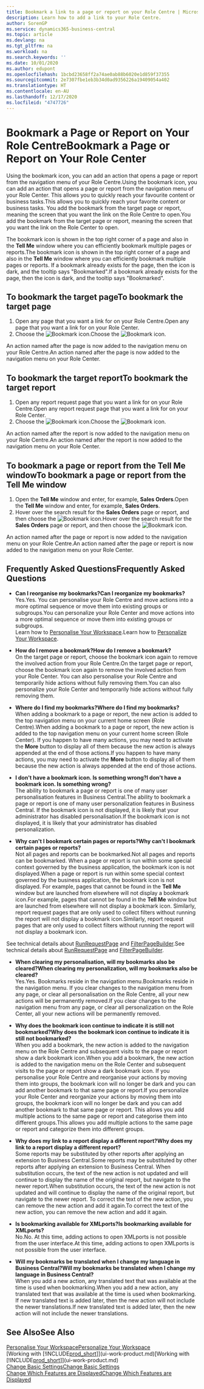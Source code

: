 ```yaml
---
title: Bookmark a link to a page or report on your Role Centre | Microsoft Docs
description: Learn how to add a link to your Role Centre.
author: SorenGP
ms.service: dynamics365-business-central
ms.topic: article
ms.devlang: na
ms.tgt_pltfrm: na
ms.workload: na
ms.search.keywords: ''
ms.date: 10/01/2020
ms.author: edupont
ms.openlocfilehash: 1bcbd23658ff2a74ae0ab88b6020e1d859f37355
ms.sourcegitcommit: 2e7307fbe1eb3b34d0ad9356226a19409054a402
ms.translationtype: HT
ms.contentlocale: en-AU
ms.lasthandoff: 12/17/2020
ms.locfileid: "4747726"
---
```

# <a name="bookmark-a-page-or-report-on-your-role-center"></a><span data-ttu-id="2925a-103">Bookmark a Page or Report on Your Role Centre</span><span class="sxs-lookup"><span data-stu-id="2925a-103">Bookmark a Page or Report on Your Role Center</span></span>
<span data-ttu-id="2925a-104">Using the bookmark icon, you can add an action that opens a page or report from the navigation menu of your Role Centre.</span><span class="sxs-lookup"><span data-stu-id="2925a-104">Using the bookmark icon, you can add an action that opens a page or report from the navigation menu of your Role Center.</span></span> <span data-ttu-id="2925a-105">This allows you to quickly reach your favourite content or business tasks.</span><span class="sxs-lookup"><span data-stu-id="2925a-105">This allows you to quickly reach your favorite content or business tasks.</span></span> <span data-ttu-id="2925a-106">You add the bookmark from the target page or report, meaning the screen that you want the link on the Role Centre to open.</span><span class="sxs-lookup"><span data-stu-id="2925a-106">You add the bookmark from the target page or report, meaning the screen that you want the link on the Role Center to open.</span></span>

<span data-ttu-id="2925a-107">The bookmark icon is shown in the top right corner of a page and also in the **Tell Me** window where you can efficiently bookmark multiple pages or reports.</span><span class="sxs-lookup"><span data-stu-id="2925a-107">The bookmark icon is shown in the top right corner of a page and also in the **Tell Me** window where you can efficiently bookmark multiple pages or reports.</span></span> <span data-ttu-id="2925a-108">If a bookmark already exists for the page, then the icon is dark, and the tooltip says "Bookmarked".</span><span class="sxs-lookup"><span data-stu-id="2925a-108">If a bookmark already exists for the page, then the icon is dark, and the tooltip says "Bookmarked".</span></span>

## <a name="to-bookmark-the-target-page"></a><span data-ttu-id="2925a-109">To bookmark the target page</span><span class="sxs-lookup"><span data-stu-id="2925a-109">To bookmark the target page</span></span>
1. <span data-ttu-id="2925a-110">Open any page that you want a link for on your Role Centre.</span><span class="sxs-lookup"><span data-stu-id="2925a-110">Open any page that you want a link for on your Role Center.</span></span>
2. <span data-ttu-id="2925a-111">Choose the ![Bookmark](media/ui_bookmark_icon.png "Bookmark") icon.</span><span class="sxs-lookup"><span data-stu-id="2925a-111">Choose the ![Bookmark](media/ui_bookmark_icon.png "Bookmark") icon.</span></span>

<span data-ttu-id="2925a-112">An action named after the page is now added to the navigation menu on your Role Centre.</span><span class="sxs-lookup"><span data-stu-id="2925a-112">An action named after the page is now added to the navigation menu on your Role Center.</span></span>

## <a name="to-bookmark-the-target-report"></a><span data-ttu-id="2925a-113">To bookmark the target report</span><span class="sxs-lookup"><span data-stu-id="2925a-113">To bookmark the target report</span></span>
1. <span data-ttu-id="2925a-114">Open any report request page that you want a link for on your Role Centre.</span><span class="sxs-lookup"><span data-stu-id="2925a-114">Open any report request page that you want a link for on your Role Center.</span></span>
2. <span data-ttu-id="2925a-115">Choose the ![Bookmark](media/ui_bookmark_icon.png "Bookmark") icon.</span><span class="sxs-lookup"><span data-stu-id="2925a-115">Choose the ![Bookmark](media/ui_bookmark_icon.png "Bookmark") icon.</span></span>

<span data-ttu-id="2925a-116">An action named after the report is now added to the navigation menu on your Role Centre.</span><span class="sxs-lookup"><span data-stu-id="2925a-116">An action named after the report is now added to the navigation menu on your Role Center.</span></span>

## <a name="to-bookmark-a-page-or-report-from-the-tell-me-window"></a><span data-ttu-id="2925a-117">To bookmark a page or report from the Tell Me window</span><span class="sxs-lookup"><span data-stu-id="2925a-117">To bookmark a page or report from the Tell Me window</span></span>
1. <span data-ttu-id="2925a-118">Open the **Tell Me** window and enter, for example, **Sales Orders**.</span><span class="sxs-lookup"><span data-stu-id="2925a-118">Open the **Tell Me** window and enter, for example, **Sales Orders**.</span></span>
2. <span data-ttu-id="2925a-119">Hover over the search result for the **Sales Orders** page or report, and then choose the ![Bookmark](media/ui_bookmark_icon.png "Bookmark") icon.</span><span class="sxs-lookup"><span data-stu-id="2925a-119">Hover over the search result for the **Sales Orders** page or report, and then choose the ![Bookmark](media/ui_bookmark_icon.png "Bookmark") icon.</span></span>

<span data-ttu-id="2925a-120">An action named after the page or report is now added to the navigation menu on your Role Centre.</span><span class="sxs-lookup"><span data-stu-id="2925a-120">An action named after the page or report is now added to the navigation menu on your Role Center.</span></span>


## <a name="frequently-asked-questions"></a><span data-ttu-id="2925a-121">Frequently Asked Questions</span><span class="sxs-lookup"><span data-stu-id="2925a-121">Frequently Asked Questions</span></span>  

- <span data-ttu-id="2925a-122">**Can I reorganise my bookmarks?**</span><span class="sxs-lookup"><span data-stu-id="2925a-122">**Can I reorganize my bookmarks?**</span></span>  
<span data-ttu-id="2925a-123">Yes.</span><span class="sxs-lookup"><span data-stu-id="2925a-123">Yes.</span></span> <span data-ttu-id="2925a-124">You can personalise your Role Centre and move actions into a more optimal sequence or move them into existing groups or subgroups.</span><span class="sxs-lookup"><span data-stu-id="2925a-124">You can personalize your Role Center and move actions into a more optimal sequence or move them into existing groups or subgroups.</span></span>  
<span data-ttu-id="2925a-125">Learn how to [Personalise Your Workspace](ui-personalization-user.md).</span><span class="sxs-lookup"><span data-stu-id="2925a-125">Learn how to [Personalize Your Workspace](ui-personalization-user.md).</span></span>

- <span data-ttu-id="2925a-126">**How do I remove a bookmark?**</span><span class="sxs-lookup"><span data-stu-id="2925a-126">**How do I remove a bookmark?**</span></span>  
<span data-ttu-id="2925a-127">On the target page or report, choose the bookmark icon again to remove the involved action from your Role Centre.</span><span class="sxs-lookup"><span data-stu-id="2925a-127">On the target page or report, choose the bookmark icon again to remove the involved action from your Role Center.</span></span> <span data-ttu-id="2925a-128">You can also personalise your Role Centre and temporarily hide actions without fully removing them.</span><span class="sxs-lookup"><span data-stu-id="2925a-128">You can also personalize your Role Center and temporarily hide actions without fully removing them.</span></span>

- <span data-ttu-id="2925a-129">**Where do I find my bookmarks?**</span><span class="sxs-lookup"><span data-stu-id="2925a-129">**Where do I find my bookmarks?**</span></span>  
<span data-ttu-id="2925a-130">When adding a bookmark to a page or report, the new action is added to the top navigation menu on your current home screen (Role Centre).</span><span class="sxs-lookup"><span data-stu-id="2925a-130">When adding a bookmark to a page or report, the new action is added to the top navigation menu on your current home screen (Role Center).</span></span> <span data-ttu-id="2925a-131">If you happen to have many actions, you may need to activate the **More** button to display all of them because the new action is always appended at the end of those actions.</span><span class="sxs-lookup"><span data-stu-id="2925a-131">If you happen to have many actions, you may need to activate the **More** button to display all of them because the new action is always appended at the end of those actions.</span></span>
<!-- Should we add a screenshot here? -->

- <span data-ttu-id="2925a-132">**I don't have a bookmark icon. Is something wrong?**</span><span class="sxs-lookup"><span data-stu-id="2925a-132">**I don't have a bookmark icon. Is something wrong?**</span></span>  
<span data-ttu-id="2925a-133">The ability to bookmark a page or report is one of many user personalisation features in Business Central.</span><span class="sxs-lookup"><span data-stu-id="2925a-133">The ability to bookmark a page or report is one of many user personalization features in Business Central.</span></span> <span data-ttu-id="2925a-134">If the bookmark icon is not displayed, it is likely that your administrator has disabled personalisation.</span><span class="sxs-lookup"><span data-stu-id="2925a-134">If the bookmark icon is not displayed, it is likely that your administrator has disabled personalization.</span></span>

- <span data-ttu-id="2925a-135">**Why can't I bookmark certain pages or reports?**</span><span class="sxs-lookup"><span data-stu-id="2925a-135">**Why can't I bookmark certain pages or reports?**</span></span>  
<span data-ttu-id="2925a-136">Not all pages and reports can be bookmarked.</span><span class="sxs-lookup"><span data-stu-id="2925a-136">Not all pages and reports can be bookmarked.</span></span> <span data-ttu-id="2925a-137">When a page or report is run within some special context governed by the business application, the bookmark icon is not displayed.</span><span class="sxs-lookup"><span data-stu-id="2925a-137">When a page or report is run within some special context governed by the business application, the bookmark icon is not displayed.</span></span> <span data-ttu-id="2925a-138">For example, pages that cannot be found in the **Tell Me** window but are launched from elsewhere will not display a bookmark icon.</span><span class="sxs-lookup"><span data-stu-id="2925a-138">For example, pages that cannot be found in the **Tell Me** window but are launched from elsewhere will not display a bookmark icon.</span></span> <span data-ttu-id="2925a-139">Similarly, report request pages that are only used to collect filters without running the report will not display a bookmark icon.</span><span class="sxs-lookup"><span data-stu-id="2925a-139">Similarly, report request pages that are only used to collect filters without running the report will not display a bookmark icon.</span></span>

<span data-ttu-id="2925a-140">See technical details about [RunRequestPage](https://docs.microsoft.com/dynamics365/business-central/dev-itpro/developer/methods-auto/report/reportinstance-runrequestpage-method) and [FilterPageBuilder](https://docs.microsoft.com/dynamics365/business-central/dev-itpro/developer/methods-auto/filterpagebuilder/filterpagebuilder-data-type).</span><span class="sxs-lookup"><span data-stu-id="2925a-140">See technical details about [RunRequestPage](https://docs.microsoft.com/dynamics365/business-central/dev-itpro/developer/methods-auto/report/reportinstance-runrequestpage-method) and [FilterPageBuilder](https://docs.microsoft.com/dynamics365/business-central/dev-itpro/developer/methods-auto/filterpagebuilder/filterpagebuilder-data-type).</span></span>

- <span data-ttu-id="2925a-141">**When clearing my personalisation, will my bookmarks also be cleared?**</span><span class="sxs-lookup"><span data-stu-id="2925a-141">**When clearing my personalization, will my bookmarks also be cleared?**</span></span>  
<span data-ttu-id="2925a-142">Yes.</span><span class="sxs-lookup"><span data-stu-id="2925a-142">Yes.</span></span> <span data-ttu-id="2925a-143">Bookmarks reside in the navigation menu.</span><span class="sxs-lookup"><span data-stu-id="2925a-143">Bookmarks reside in the navigation menu.</span></span> <span data-ttu-id="2925a-144">If you clear changes to the navigation menu from any page, or clear all personalisation on the Role Centre, all your new actions will be permanently removed.</span><span class="sxs-lookup"><span data-stu-id="2925a-144">If you clear changes to the navigation menu from any page, or clear all personalization on the Role Center, all your new actions will be permanently removed.</span></span>

- <span data-ttu-id="2925a-145">**Why does the bookmark icon continue to indicate it is still not bookmarked?**</span><span class="sxs-lookup"><span data-stu-id="2925a-145">**Why does the bookmark icon continue to indicate it is still not bookmarked?**</span></span>  
<span data-ttu-id="2925a-146">When you add a bookmark, the new action is added to the navigation menu on the Role Centre and subsequent visits to the page or report show a dark bookmark icon.</span><span class="sxs-lookup"><span data-stu-id="2925a-146">When you add a bookmark, the new action is added to the navigation menu on the Role Center and subsequent visits to the page or report show a dark bookmark icon.</span></span> <span data-ttu-id="2925a-147">If you personalise your Role Centre and reorganise your actions by moving them into groups, the bookmark icon will no longer be dark and you can add another bookmark to that same page or report.</span><span class="sxs-lookup"><span data-stu-id="2925a-147">If you personalize your Role Center and reorganize your actions by moving them into groups, the bookmark icon will no longer be dark and you can add another bookmark to that same page or report.</span></span> <span data-ttu-id="2925a-148">This allows you add multiple actions to the same page or report and categorise them into different groups.</span><span class="sxs-lookup"><span data-stu-id="2925a-148">This allows you add multiple actions to the same page or report and categorize them into different groups.</span></span>

- <span data-ttu-id="2925a-149">**Why does my link to a report display a different report?**</span><span class="sxs-lookup"><span data-stu-id="2925a-149">**Why does my link to a report display a different report?**</span></span>  
<span data-ttu-id="2925a-150">Some reports may be substituted by other reports after applying an extension to Business Central.</span><span class="sxs-lookup"><span data-stu-id="2925a-150">Some reports may be substituted by other reports after applying an extension to Business Central.</span></span> <span data-ttu-id="2925a-151">When substitution occurs, the text of the new action is not updated and will continue to display the name of the original report, but navigate to the newer report.</span><span class="sxs-lookup"><span data-stu-id="2925a-151">When substitution occurs, the text of the new action is not updated and will continue to display the name of the original report, but navigate to the newer report.</span></span> <span data-ttu-id="2925a-152">To correct the text of the new action, you can remove the new action and add it again.</span><span class="sxs-lookup"><span data-stu-id="2925a-152">To correct the text of the new action, you can remove the new action and add it again.</span></span>
<!-- For more information on report substitution, see this link UNAVAILABLE AT THIS TIME -->

- <span data-ttu-id="2925a-153">**Is bookmarking available for XMLports?**</span><span class="sxs-lookup"><span data-stu-id="2925a-153">**Is bookmarking available for XMLports?**</span></span>  
<span data-ttu-id="2925a-154">No.</span><span class="sxs-lookup"><span data-stu-id="2925a-154">No.</span></span> <span data-ttu-id="2925a-155">At this time, adding actions to open XMLports is not possible from the user interface.</span><span class="sxs-lookup"><span data-stu-id="2925a-155">At this time, adding actions to open XMLports is not possible from the user interface.</span></span>

- <span data-ttu-id="2925a-156">**Will my bookmarks be translated when I change my language in Business Central?**</span><span class="sxs-lookup"><span data-stu-id="2925a-156">**Will my bookmarks be translated when I change my language in Business Central?**</span></span>  
<span data-ttu-id="2925a-157">When you add a new action, any translated text that was available at the time is used when bookmarking.</span><span class="sxs-lookup"><span data-stu-id="2925a-157">When you add a new action, any translated text that was available at the time is used when bookmarking.</span></span> <span data-ttu-id="2925a-158">If new translated text is added later, then the new action will not include the newer translations.</span><span class="sxs-lookup"><span data-stu-id="2925a-158">If new translated text is added later, then the new action will not include the newer translations.</span></span>


## <a name="see-also"></a><span data-ttu-id="2925a-159">See Also</span><span class="sxs-lookup"><span data-stu-id="2925a-159">See Also</span></span>
[<span data-ttu-id="2925a-160">Personalise Your Workspace</span><span class="sxs-lookup"><span data-stu-id="2925a-160">Personalize Your Workspace</span></span>](ui-personalization-user.md)  
<span data-ttu-id="2925a-161">[Working with [!INCLUDE[prod_short](includes/prod_short.md)]](ui-work-product.md)</span><span class="sxs-lookup"><span data-stu-id="2925a-161">[Working with [!INCLUDE[prod_short](includes/prod_short.md)]](ui-work-product.md)</span></span>  
[<span data-ttu-id="2925a-162">Change Basic Settings</span><span class="sxs-lookup"><span data-stu-id="2925a-162">Change Basic Settings</span></span>](ui-change-basic-settings.md)  
[<span data-ttu-id="2925a-163">Change Which Features are Displayed</span><span class="sxs-lookup"><span data-stu-id="2925a-163">Change Which Features are Displayed</span></span>](ui-experiences.md)  
